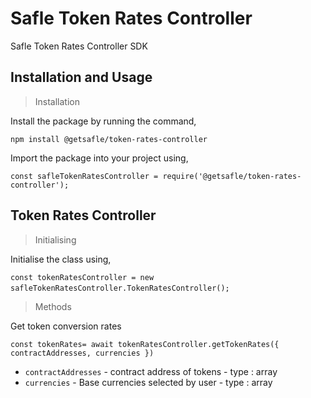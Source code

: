 # **Safle Token Rates Controller**

Safle Token Rates Controller SDK


## **Installation and Usage**

> Installation

Install the package by running the command,

`npm install @getsafle/token-rates-controller`

Import the package into your project using,

`const safleTokenRatesController = require('@getsafle/token-rates-controller');`

## **Token Rates Controller**

> Initialising

Initialise the class using,

`const tokenRatesController = new safleTokenRatesController.TokenRatesController();` 

> Methods

Get token conversion rates

`const tokenRates= await tokenRatesController.getTokenRates({ contractAddresses, currencies })`

* `contractAddresses` - contract address of tokens - type : array 
* `currencies` - Base currencies selected by user - type : array

